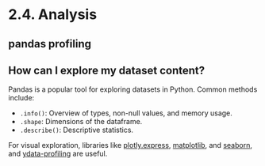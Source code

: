 # 2.4. Analysis

## pandas profiling

## How can I explore my dataset content?

Pandas is a popular tool for exploring datasets in Python. Common methods include:
- `.info()`: Overview of types, non-null values, and memory usage.
- `.shape`: Dimensions of the dataframe.
- `.describe()`: Descriptive statistics.

For visual exploration, libraries like [plotly.express](https://plotly.com/python/plotly-express/), [matplotlib](https://matplotlib.org/), and [seaborn](https://seaborn.pydata.org/), and [ydata-profiling](https://github.com/ydataai/ydata-profiling) are useful.